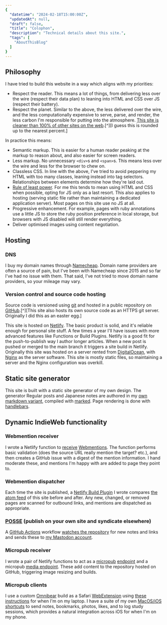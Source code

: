 ```yaml
---
{
  "datetime": "2024-02-18T15:00:00Z",
  "updatedAt": null,
  "draft": false,
  "title": "Colophon",
  "description": "Technical details about this site.",
  "tags": [
    "AboutThisBlog"
  ]
}
---
```

## Philosophy

I have tried to build this website in a way which aligns with my priorities:

- Respect the reader. This means a lot of things, from delivering less over the
  wire (respect their data plan) to leaning into HTML and CSS over JS (respect
  their battery).
- Respect the planet. Similar to the above, the less delivered over the wire,
  and the less computationally expensive to serve, parse, and render, the less
  carbon I'm responsible for putting into the atmosphere.
  [This site is cleaner than 100% of other sites on the web][website-carbon-calculator].[^][I guess this is rounded up to the nearest percent.]

In practice this means:

- Semantic markup. This is easier for a human reader peaking at the markup to
  reason about, and also easier for screen readers.
- Less markup. No unnecessary `<div>`s and `<span>`s. This means less over the
  wire and less for the browser to chew on.
- Classless CSS. In line with the above, I've tried to avoid peppering my HTML
  with too many classes, leaning instead into tag selectors. Relationships
  between elements determine how they're laid out.
- [Rule of least power][rule-of-least-power]. For me this tends to mean using
  HTML and CSS when possible, opting for JS only as a last resort. This also
  applies to hosting (serving static file rather than maintaining a dedicated
  application server). Most pages on this site use no JS at all.
- Progressive enhancement. For example, pages with ruby annotations use a little
  JS to store the ruby position preference in local storage, but browsers with
  JS disabled will still render everything.
- Deliver optimised images using content negotiation.

## Hosting

### DNS

I buy my domain names through [Namecheap]. Domain name providers are often a
source of pain, but I've been with Namecheap since 2015 and so far I've had no
issue with them. That said, I've not tried to move domain name providers, so
your mileage may vary.

### Version control and source code hosting

Source code is versioned using [git] and hosted in a public repository on
[GitHub].[^][This site also hosts its own source code as an HTTPS git server.
Originally I did this as an easter egg.]

This site is hosted on [Netlify]. The basic product is solid, and it's reliable
enough for personal site stuff. A few times a year I'll have issues with more
advanced features like Functions or Build Plugins. Netlify is a good fit for the
push-to-publish way I author longer articles. When a new post is pushed or
merged to the main branch it triggers a site build in Netlify. Originally this
site was hosted on a server rented from [DigitalOcean], with [Nginx] as the
server software. This site is mostly static files, so maintaining a server and
the Nginx configuration was overkill.

## Static site generator

This site is built with a static site generator of my own design. The generator
Regular posts and Japanese notes are authored in my
[own markdown variant][marqdown], compiled with [marked]. Page rendering is
done with [handlebars].

## Dynamic IndieWeb functionality

### Webmention receiver

I wrote a Netlify function to [receive][webmention-receiver] [Webmentions]. The
function performs basic validation (does the source URL really mention the
target? etc.), and then creates a GitHub issue with a digest of the mention
information. I hand moderate these, and mentions I'm happy with are added to
page they point to.

### Webmention dispatcher

Each time the site is published, a [Netlify Build Plugin][webmention-dispatch] I
wrote compares [the atom feed](/atom.xml) of this site before and after. Any
new, changed, or removed pages are scanned for outbound links, and mentions are
dispatched as appropriate.

### [POSSE] (publish on your own site and syndicate elsewhere)

A [GitHub Actions] workflow [watches the repository][syndication-workflow] for
new notes and links and sends these to [my Mastodon account][mastodon-qubyte].

### Micropub receiver

I wrote a pair of Netlify functions to act as a [micropub]
[endpoint][micropub-endpoint] and a micropub
[media endpoint][micropub-media-endpoint]. These add content to the repository
hosted on GitHub, triggering image resizing and builds.

### Micropub clients

I use a custom [Omnibear] build as a Safari [WebExtension] using
[these instructions][safari-build-web-extension] for when I'm on my laptop. I
have a suite of my own [MacOS/iOS shortcuts][Shortcuts] to send notes,
bookmarks, photos, likes, and to log study sessions, which provides a natural
integration across iOS for when I'm on my phone.

[website-carbon-calculator]: https://www.websitecarbon.com/website/qubyte-codes/
[rule-of-least-power]: https://adactio.com/journal/14327
[Namecheap]: https://www.namecheap.com
[git]: https://git-scm.com/
[GitHub]: https://github.com
[Netlify]: https://www.netlify.com
[DigitalOcean]: https://www.digitalocean.com
[Nginx]: https://nginx.org/
[Webmentions]: https://www.w3.org/TR/webmention/
[Node.js]: https://nodejs.org/en
[marqdown]: /blog/marqdown
[marked]: https://marked.js.org
[handlebars]: https://handlebarsjs.com
[webmention-receiver]: https://github.com/qubyte/qubyte-codes/blob/main/functions/receive-webmention.js
[webmention-dispatch]: https://github.com/qubyte/qubyte-codes/blob/main/plugins/dispatch-webmentions/index.js
[POSSE]: https://indieweb.org/POSSE
[GitHub Actions]: https://docs.github.com/en/actions
[syndication-workflow]: https://github.com/qubyte/qubyte-codes/blob/main/.github/workflows/syndicate-to-mastodon.yml
[mastodon-qubyte]: https://mastodon.social/@qubyte
[micropub]: https://www.w3.org/TR/micropub/
[micropub-endpoint]: https://github.com/qubyte/qubyte-codes/blob/main/functions/micropub.js
[micropub-media-endpoint]: https://github.com/qubyte/qubyte-codes/blob/main/functions/micropub.js
[Omnibear]: https://omnibear.com
[WebExtension]: https://developer.mozilla.org/en-US/docs/Mozilla/Add-ons/WebExtensions
[safari-build-web-extension]: https://developer.apple.com/documentation/safariservices/safari_web_extensions/converting_a_web_extension_for_safari
[Shortcuts]: https://support.apple.com/en-gb/guide/shortcuts/welcome/ios
